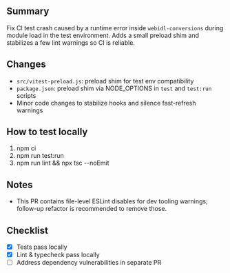 <!-- Describe the change and why it matters -->

## Summary

Fix CI test crash caused by a runtime error inside `webidl-conversions` during module load in the test environment. Adds a small preload shim and stabilizes a few lint warnings so CI is reliable.

## Changes
- `src/vitest-preload.js`: preload shim for test env compatibility
- `package.json`: preload shim via NODE_OPTIONS in `test` and `test:run` scripts
- Minor code changes to stabilize hooks and silence fast-refresh warnings

## How to test locally
1. npm ci
2. npm run test:run
3. npm run lint && npx tsc --noEmit

## Notes
- This PR contains file-level ESLint disables for dev tooling warnings; follow-up refactor is recommended to remove those.

## Checklist
- [x] Tests pass locally
- [x] Lint & typecheck pass locally
- [ ] Address dependency vulnerabilities in separate PR
